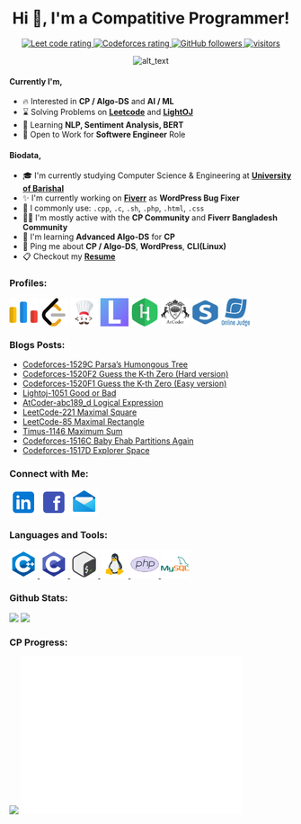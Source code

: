 <h1 align="center">Hi 👋, I'm a Compatitive Programmer!</h1>

<p align="center">
  <a href="https://leetcode.com/aburifat/">
    <img src="https://cp-logo.vercel.app/leetcode/aburifat" alt="Leet code rating" />
  </a>
  <a href="https://codeforces.com/profile/ARMaster">
    <img src="https://cp-logo.vercel.app/codeforces/armaster" alt="Codeforces rating" />
  </a>
  <a href="https://github.com/abu-rifat?tab=followers">
    <img alt="GitHub followers" src="https://img.shields.io/github/followers/abu-rifat?color=green&logo=github">
  </a>
  <a href="https://github.com/abu-rifat/">
    <img src="https://komarev.com/ghpvc/?username=abu-rifat" alt="visitors" />
  </a>
</p>
<p align="center">
  <img alt="alt_text" width="200px" src="https://projecteuler.net/profile/abu-rifat.png" />
 </p>

#### Currently I'm,

- :fire: Interested in **CP / Algo-DS** and **AI / ML**
- ⌛ Solving Problems on **[Leetcode](https://leetcode.com/aburifat/)** and **[LightOJ](https://lightoj.com/user/abu-rifat)**
- 🌱 Learning **NLP, Sentiment Analysis, BERT**
- 💼 Open to Work for **Softwere Engineer** Role

#### Biodata,
- 🎓 I'm currently studying Computer Science & Engineering at **[University of Barishal](https://bu.ac.bd/)**
- ✨ I'm currently working on **[Fiverr](https://www.fiverr.com/abu_rifat_m)** as **WordPress Bug Fixer**
- 🧾️ I commonly use: `.cpp`, `.c`, `.sh`, `.php`, `.html`, `.css`
- 👨‍💻 I'm mostly active with the **CP Community** and **Fiverr Bangladesh Community**
- 📖 I'm learning **Advanced Algo-DS** for **CP**
- 💬 Ping me about **CP / Algo-DS**, **WordPress**, **CLI(Linux)**
- 📋 Checkout my **[Resume](#)**

### Profiles:
<p align="left">
<a href="https://codeforces.com/profile/ARMaster/" target="blank"><img align="center" src="src/logo/cp-logo/codeforces.png" alt="ARMaster" height="50" width="50" /></a>
  <a href="https://leetcode.com/aburifat/" target="blank"><img align="center" src="src/logo/cp-logo/leetcode.png" alt="aburifat" height="50" width="50" /></a>
  <a href="https://codechef.com/users/aburifat/" target="blank"><img align="center" src="src/logo/cp-logo/codechef.png" alt="aburifat" height="50" width="50" /></a>
  <a href="https://lightoj.com/user/abu-rifat/" target="blank"><img align="center" src="src/logo/cp-logo/lightoj.png" alt="abu-rifat" height="50" width="50" /></a>
  <a href="https://www.hackerrank.com/aburifat/" target="blank"><img align="center" src="src/logo/cp-logo/hackerrank.png" alt="aburifat" height="50" width="50" /></a>
  <a href="https://atcoder.jp/users/aburifat/" target="blank"><img align="center" src="src/logo/cp-logo/atcoder.png" alt="aburifat" height="50" width="50" /></a>
  <a href="https://spoj.com/users/abu_rifat/" target="blank"><img align="center" src="src/logo/cp-logo/spoj.jpeg" alt="abu_rifat" height="50" width="50" /></a>
  <a href="https://uhunt.onlinejudge.org/id/889274/" target="blank"><img align="center" src="src/logo/cp-logo/uvaoj.png" alt="https://uhunt.onlinejudge.org/id/889274/" height="50" width="50" /></a>
</p>

### Blogs Posts:
<!-- BLOG-POST-LIST:START -->
- [Codeforces-1529C Parsa’s Humongous Tree](https://aburifat.com/codeforces-1529c-parsas-humongous-tree/)
- [Codeforces-1520F2 Guess the K-th Zero &lpar;Hard version&rpar;](https://aburifat.com/codeforces-1520f2-guess-the-k-th-zero-hard-version/)
- [Codeforces-1520F1 Guess the K-th Zero &lpar;Easy version&rpar;](https://aburifat.com/codeforces-1520f1-guess-the-k-th-zero-easy-version/)
- [Lightoj-1051 Good or Bad](https://aburifat.com/lightoj-1051-good-or-bad/)
- [AtCoder-abc189_d Logical Expression](https://aburifat.com/atcoder-abc189_d-logical-expression/)
- [LeetCode-221 Maximal Square](https://aburifat.com/leetcode-221-maximal-square/)
- [LeetCode-85 Maximal Rectangle](https://aburifat.com/leetcode-85-maximal-rectangle/)
- [Timus-1146 Maximum Sum](https://aburifat.com/timus-1146-maximum-sum/)
- [Codeforces-1516C Baby Ehab Partitions Again](https://aburifat.com/codeforces-1516c-baby-ehab-partitions-again/)
- [Codeforces-1517D Explorer Space](https://aburifat.com/codeforces-1517d-explorer-space/)
<!-- BLOG-POST-LIST:END -->

<h3 align="left">Connect with Me:</h3>
<p align="left">
<a href="https://linkedin.com/in/aburifat" target="blank"><img align="center" src="src/logo/social/linkedin.png" alt="aburifat" height="50" width="50" /></a>
<a href="https://fb.com/aburifatm" target="blank"><img align="center" src="src/logo/social/facebook.png" alt="aburifatm" height="50" width="50" /></a>
<a href="mailto:rifat.cse4.bu@gmail.com" target="blank"><img align="center" src="src/logo/social/mail.png" alt="rifat.cse4.bu@gmail.com" height="50" width="50" /></a>
</p>

<h3 align="left">Languages and Tools:</h3>
<a href="https://www.w3schools.com/cpp/" target="_blank" rel="noreferrer"> <img src="src/logo/language/cpp.png" alt="cplusplus" width="50" height="50"/> </a>
<a href="https://www.cprogramming.com/" target="_blank" rel="noreferrer"> <img src="src/logo/language/c.png" alt="c" width="50" height="50"/> </a>
<a href="https://www.gnu.org/software/bash/" target="_blank" rel="noreferrer"> <img src="src/logo/language/bash.png" alt="bash" width="50" height="50"/> </a>
<a href="https://www.linux.org/" target="_blank" rel="noreferrer"> <img src="src/logo/language/linux.png" alt="linux" width="50" height="50"/> </a>
<a href="https://www.php.net/" target="_blank" rel="noreferrer"> <img src="src/logo/language/php.png" alt="mysql" width="50" height="50"/> </a>
<a href="https://www.mysql.com/" target="_blank" rel="noreferrer"> <img src="src/logo/language/mysql.png" alt="mysql" width="50" height="50"/> </a>
</p>

### Github Stats:

<p float="left">
<img height="180em" src="https://github-readme-stats.vercel.app/api?username=abu-rifat&show_icons=true&hide_border=true&&count_private=true&include_all_commits=true" /> 
<img height="180em" src="https://github-readme-stats.vercel.app/api/top-langs/?username=abu-rifat&show_icons=true&hide_border=true&layout=compact&langs_count=8"/>
</p>

### CP Progress:

<p float="left">
<img height="273em" src="https://leetcard.jacoblin.cool/aburifat?theme=light&font=Karma&ext=contest" />
<img height="280em" src="https://raw.githubusercontent.com/abu-rifat/cf-stats/main/output/light_card.svg" />
</p>

